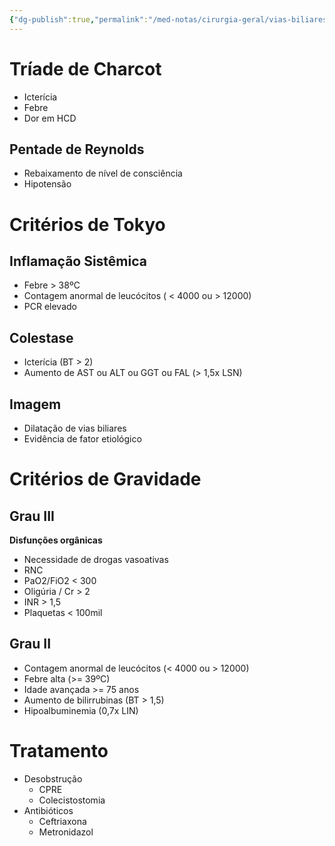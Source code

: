 ```yaml
---
{"dg-publish":true,"permalink":"/med-notas/cirurgia-geral/vias-biliares/colangite/","tags":["review"]}
---
```


# Tríade de Charcot
- Icterícia
- Febre
- Dor em HCD
## Pentade de Reynolds

- Rebaixamento de nível de consciência
- Hipotensão

# Critérios de Tokyo
## Inflamação Sistêmica
- Febre > 38ºC
- Contagem anormal de leucócitos ( < 4000 ou > 12000)
- PCR elevado
## Colestase
- Icterícia (BT > 2)
- Aumento de AST ou ALT ou GGT ou FAL (> 1,5x LSN)
## Imagem 
- Dilatação de vias biliares
- Evidência de fator etiológico

# Critérios de Gravidade
## Grau III
**Disfunções orgânicas**
- Necessidade de drogas vasoativas
- RNC
- PaO2/FiO2 < 300
- Oligúria / Cr > 2
- INR > 1,5
- Plaquetas < 100mil

## Grau II
- Contagem anormal de leucócitos (< 4000 ou > 12000)
- Febre alta (>= 39ºC)
- Idade avançada >= 75 anos
- Aumento de bilirrubinas (BT > 1,5)
- Hipoalbuminemia (0,7x LIN)

# Tratamento
- Desobstrução
	- CPRE
	- Colecistostomia
- Antibióticos
	- Ceftriaxona
	- Metronidazol